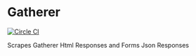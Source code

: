 # Gatherer
[![Circle CI](https://circleci.com/gh/KennethNickles/gatherer.svg?circle-token=82e419e5ed16451ad892dd6952d1f5a501c82778&style=svg)](https://circleci.com/gh/KennethNickles/gatherer)


Scrapes Gatherer Html Responses and Forms Json Responses
